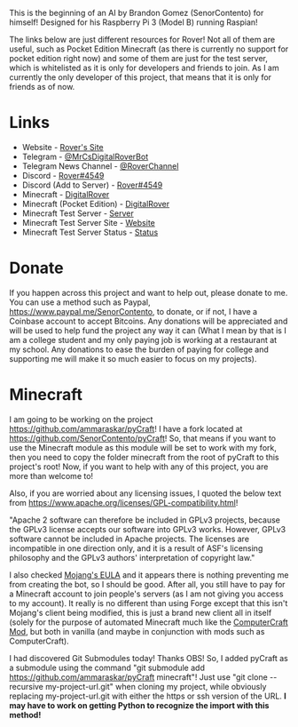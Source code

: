 This is the beginning of an AI by Brandon Gomez (SenorContento) for himself! Designed for his Raspberry Pi 3 (Model B) running Raspian!

The links below are just different resources for Rover! Not all of them are useful, such as Pocket Edition Minecraft (as there is currently no support for pocket edition right now) and some of them are just for the test server, which is whitelisted as it is only for developers and friends to join. As I am currently the only developer of this project, that means that it is only for friends as of now.

# Links

* Website - [Rover's Site](https://rover.senorcontento.com/)
* Telegram - [@MrCsDigitalRoverBot](https://t.me/MrCsDigitalRoverBot)
* Telegram News Channel - [@RoverChannel](https://t.me/RoverChannel)
* Discord - [Rover#4549](https://discordapp.com/channels/@me/314885235495927808)
* Discord (Add to Server) - [Rover#4549](https://brandons.site/roverDiscord)
* Minecraft - [DigitalRover](https://namemc.com/profile/aac15086-9b8f-4fb6-bb33-ff27cae2d873)
* Minecraft (Pocket Edition) - [DigitalRover](https://account.xbox.com/en-us/Profile?gamerTag=DigitalRover)
* Minecraft Test Server - [Server](http://play.minecraft.senorcontento.com:25565/)
* Minecraft Test Server Site - [Website](https://minecraft.senorcontento.com/)
* Minecraft Test Server Status - [Status](https://mcserverstatus.com/viewserver/33931)

# Donate

If you happen across this project and want to help out, please donate to me. You can use a method such as Paypal, https://www.paypal.me/SenorContento, to donate, or if not, I have a Coinbase account to accept Bitcoins. Any donations will be appreciated and will be used to help fund the project any way it can (What I mean by that is I am a college student and my only paying job is working at a restaurant at my school. Any donations to ease the burden of paying for college and supporting me will make it so much easier to focus on my projects).

# Minecraft

I am going to be working on the project https://github.com/ammaraskar/pyCraft! I have a fork located at https://github.com/SenorContento/pyCraft! So, that means if you want to use the Minecraft module as this module will be set to work with my fork, then you need to copy the folder minecraft from the root of pyCraft to this project's root! Now, if you want to help with any of this project, you are more than welcome to!

Also, if you are worried about any licensing issues, I quoted the below text from https://www.apache.org/licenses/GPL-compatibility.html!

"Apache 2 software can therefore be included in GPLv3 projects, because the GPLv3 license accepts our software into GPLv3 works. However, GPLv3 software cannot be included in Apache projects. The licenses are incompatible in one direction only, and it is a result of ASF's licensing philosophy and the GPLv3 authors' interpretation of copyright law."

I also checked [Mojang's EULA](https://account.mojang.com/documents/minecraft_eula) and it appears there is nothing preventing me from creating the bot, so I should be good. After all, you still have to pay for a Minecraft account to join people's servers (as I am not giving you access to my account). It really is no different than using Forge except that this isn't Mojang's client being modified, this is just a brand new client all in itself (solely for the purpose of automated Minecraft much like the [ComputerCraft Mod](https://github.com/dan200/ComputerCraft), but both in vanilla (and maybe in conjunction with mods such as ComputerCraft).

I had discovered Git Submodules today! Thanks OBS! So, I added pyCraft as a submodule using the command "git submodule add https://github.com/ammaraskar/pyCraft minecraft"! Just use "git clone --recursive my-project-url.git" when cloning my project, while obviously replacing my-project-url.git with either the https or ssh version of the URL. **I may have to work on getting Python to recognize the import with this method!**
